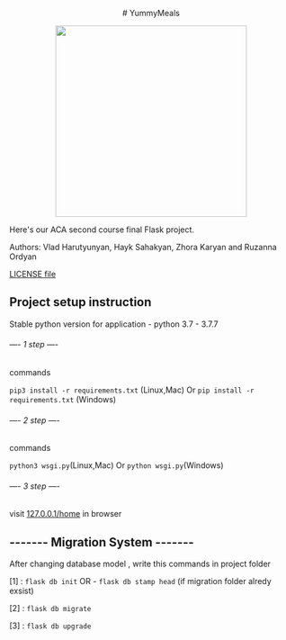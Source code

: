 
<p align="center">
  # YummyMeals
</p>
<p align="center">
  <img width="340" height="340" src="https://github.com/Vlad-Harutyunyan/YummyMeals/blob/master/app/index/static/media/logo1.png">
</p>
Here's our ACA second course final Flask project. 

Authors: Vlad Harutyunyan, Hayk Sahakyan, Zhora Karyan and Ruzanna Ordyan

[LICENSE file](https://github.com/Vlad-Harutyunyan/YummyMeals/blob/master/LICENSE.md)

## Project setup instruction
Stable python version for application - python 3.7 - 3.7.7


###### —-    1 step     —-

commands

``` pip3 install -r requirements.txt ``` (Linux,Mac)
Or
``` pip install -r requirements.txt ``` (Windows)


###### —-    2 step     —-

commands

``` python3 wsgi.py ```(Linux,Mac)
Or
``` python wsgi.py ```(Windows)


###### —-    3 step     —-

visit [127.0.0.1/home](http://127.0.0.1:5000/) in browser




## ------- Migration System -------

After changing database model , write this commands in project folder 
 
 [1] : ``` flask db init ``` OR -  ``` flask db stamp head ``` (if migration folder alredy exsist)

 [2] : ``` flask db migrate ```

 [3] : ``` flask db upgrade ```
